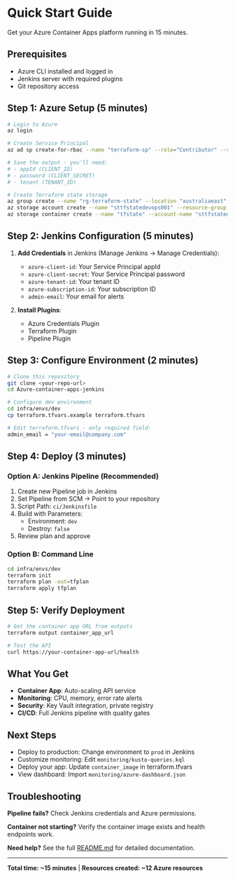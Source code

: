 # Quick Start Guide

Get your Azure Container Apps platform running in 15 minutes.

## Prerequisites

- Azure CLI installed and logged in
- Jenkins server with required plugins
- Git repository access

## Step 1: Azure Setup (5 minutes)

```bash
# Login to Azure
az login

# Create Service Principal
az ad sp create-for-rbac --name "terraform-sp" --role="Contributor" --scopes="/subscriptions/YOUR_SUBSCRIPTION_ID"

# Save the output - you'll need:
# - appId (CLIENT_ID)
# - password (CLIENT_SECRET)
# - tenant (TENANT_ID)

# Create Terraform state storage
az group create --name "rg-terraform-state" --location "australiaeast"
az storage account create --name "sttfstatedevops001" --resource-group "rg-terraform-state" --location "australiaeast" --sku "Standard_LRS"
az storage container create --name "tfstate" --account-name "sttfstatedevops001"
```

## Step 2: Jenkins Configuration (5 minutes)

1. **Add Credentials** in Jenkins (Manage Jenkins → Manage Credentials):

   - `azure-client-id`: Your Service Principal appId
   - `azure-client-secret`: Your Service Principal password
   - `azure-tenant-id`: Your tenant ID
   - `azure-subscription-id`: Your subscription ID
   - `admin-email`: Your email for alerts

2. **Install Plugins**:
   - Azure Credentials Plugin
   - Terraform Plugin
   - Pipeline Plugin

## Step 3: Configure Environment (2 minutes)

```bash
# Clone this repository
git clone <your-repo-url>
cd Azure-container-apps-jenkins

# Configure dev environment
cd infra/envs/dev
cp terraform.tfvars.example terraform.tfvars

# Edit terraform.tfvars - only required field:
admin_email = "your-email@company.com"
```

## Step 4: Deploy (3 minutes)

### Option A: Jenkins Pipeline (Recommended)

1. Create new Pipeline job in Jenkins
2. Set Pipeline from SCM → Point to your repository
3. Script Path: `ci/Jenkinsfile`
4. Build with Parameters:
   - Environment: `dev`
   - Destroy: `false`
5. Review plan and approve

### Option B: Command Line

```bash
cd infra/envs/dev
terraform init
terraform plan -out=tfplan
terraform apply tfplan
```

## Step 5: Verify Deployment

```bash
# Get the container app URL from outputs
terraform output container_app_url

# Test the API
curl https://your-container-app-url/health
```

## What You Get

- **Container App**: Auto-scaling API service
- **Monitoring**: CPU, memory, error rate alerts
- **Security**: Key Vault integration, private registry
- **CI/CD**: Full Jenkins pipeline with quality gates

## Next Steps

- Deploy to production: Change environment to `prod` in Jenkins
- Customize monitoring: Edit `monitoring/kusto-queries.kql`
- Deploy your app: Update `container_image` in terraform.tfvars
- View dashboard: Import `monitoring/azure-dashboard.json`

## Troubleshooting

**Pipeline fails?** Check Jenkins credentials and Azure permissions.

**Container not starting?** Verify the container image exists and health endpoints work.

**Need help?** See the full [README.md](README.md) for detailed documentation.

---

**Total time: ~15 minutes** | **Resources created: ~12 Azure resources**

